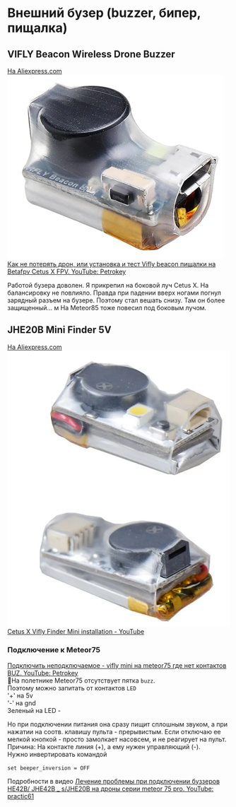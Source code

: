 # Внешний бузер (buzzer, бипер, пищалка)

## VIFLY Beacon Wireless Drone Buzzer
[На Aliexpress.com](https://aliexpress.com/item/4000645203533.html)  
![](Buzzer_ViflyBeacon.png)  
[Как не потерять дрон, или установка и тест Vifly beacon пищалки на Betafpv Cetus X FPV. YouTube: Petrokey](https://www.youtube.com/watch?v=jTDNMKAEFCI)  

Работой бузера доволен. 
Я прикрепил на боковой луч Cetus X. На балансировку не повлияло. Правда при падении вверх ногами погнул зарядный разъем на бузере. Поэтому стал вешать снизу. Там он более защищенный...  м
На Meteor85 тоже повесил под боковым лучом.

## JHE20B Mini Finder 5V 
[На Aliexpress.com](https://aliexpress.com/item/1005004901077071.html)  
![](Buzzer_JHE42B.png)  
[Cetus X Vifly Finder Mini installation - YouTube](https://www.youtube.com/shorts/3XbDSjdwDVc)  

### Подключение к Meteor75
[Подключить неподключаемое - vifly mini на meteor75 где нет контактов BUZ. YouTube: Petrokey](https://www.youtube.com/watch?v=JfopONCaKm4)    
На полетнике Meteor75 отсутствует пятка `buzz`.  
Поэтому можно запитать от контактов `LED`  
'+' на 5v  
'-' на gnd    
Зеленый на LED -  

Но при подключении питания она сразу пищит сплошным звуком, а при нажатии на соотв. клавишу пульта - прерывистым. Если отключаю ее мелкой кнопкой - просто замолкает насовсем, и не реагирует на пульт.  
Причина: На контакте линия (+), а ему нужен управляющий (-).  
Нужно инвертировать командой
```
set beeper_inversion = OFF
```
Подробности в видео [Лечение проблемы при подключении буззеров HE42B/ JHE42B _ s/JHE20B на дроны серии meteor 75 pro. YouTube: practic61](https://www.youtube.com/watch?v=kq6BvsVIpjo)

